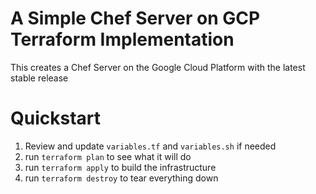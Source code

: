 # A Simple Chef Server on GCP Terraform Implementation

This creates a Chef Server on the Google Cloud Platform with the latest stable release

# Quickstart

1. Review and update `variables.tf` and `variables.sh` if needed
2. run `terraform plan` to see what it will do
3. run `terraform apply` to build the infrastructure
4. run `terraform destroy` to tear everything down
